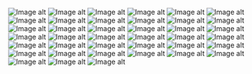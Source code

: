 ![Image alt](https://github.com/mezhibo/portfolio/blob/20a81ec043cc12c64ecc9966933b0193a5556971/IMG/img1.jpg)
![Image alt](https://github.com/mezhibo/portfolio/blob/20a81ec043cc12c64ecc9966933b0193a5556971/IMG/img2.jpg)
![Image alt](https://github.com/mezhibo/portfolio/blob/20a81ec043cc12c64ecc9966933b0193a5556971/IMG/img3.jpg)
![Image alt](https://github.com/mezhibo/portfolio/blob/20a81ec043cc12c64ecc9966933b0193a5556971/IMG/img4.jpg)
![Image alt](https://github.com/mezhibo/portfolio/blob/20a81ec043cc12c64ecc9966933b0193a5556971/IMG/237163024_yc-devops-terraform_%D0%95%D0%B2%D0%B3%D0%B5%D0%BD%D0%B8%D0%B9_%D0%9C%D0%B5%D0%B6%D0%B8%D0%B1%D0%BE-1.jpg)
![Image alt](https://github.com/mezhibo/portfolio/blob/20a81ec043cc12c64ecc9966933b0193a5556971/IMG/376571294_ycloud-deploy_%D0%95%D0%B2%D0%B3%D0%B5%D0%BD%D0%B8%D0%B9_%D0%9C%D0%B5%D0%B6%D0%B8%D0%B1%D0%BE-1.jpg)
![Image alt](https://github.com/mezhibo/portfolio/blob/20a81ec043cc12c64ecc9966933b0193a5556971/IMG/certificate-1.jpg)
![Image alt](https://github.com/mezhibo/portfolio/blob/20a81ec043cc12c64ecc9966933b0193a5556971/IMG/certificate%20(1)-1.jpg)
![Image alt](https://github.com/mezhibo/portfolio/blob/20a81ec043cc12c64ecc9966933b0193a5556971/IMG/certificate%20(2)-1.jpg)
![Image alt](https://github.com/mezhibo/portfolio/blob/20a81ec043cc12c64ecc9966933b0193a5556971/IMG/certificate%20(3)-1.jpg)
![Image alt](https://github.com/mezhibo/portfolio/blob/20a81ec043cc12c64ecc9966933b0193a5556971/IMG/certificate%20(4)-1.jpg)
![Image alt](https://github.com/mezhibo/portfolio/blob/20a81ec043cc12c64ecc9966933b0193a5556971/IMG/certificate%20(5)-1.jpg)
![Image alt](https://github.com/mezhibo/portfolio/blob/20a81ec043cc12c64ecc9966933b0193a5556971/IMG/certificate%20(6)-1.jpg)
![Image alt](https://github.com/mezhibo/portfolio/blob/20a81ec043cc12c64ecc9966933b0193a5556971/IMG/certificate%20(7)-1.jpg)
![Image alt](https://github.com/mezhibo/portfolio/blob/20a81ec043cc12c64ecc9966933b0193a5556971/IMG/certificate%20(8)-1.jpg)
![Image alt](https://github.com/mezhibo/portfolio/blob/20a81ec043cc12c64ecc9966933b0193a5556971/IMG/certificate%20(9)-1.jpg)
![Image alt](https://github.com/mezhibo/portfolio/blob/20a81ec043cc12c64ecc9966933b0193a5556971/IMG/certificate%20(10)-1.jpg)
![Image alt](https://github.com/mezhibo/portfolio/blob/20a81ec043cc12c64ecc9966933b0193a5556971/IMG/certificate%20(11)-1.jpg)
![Image alt](https://github.com/mezhibo/portfolio/blob/20a81ec043cc12c64ecc9966933b0193a5556971/IMG/certificate%20(12)-1.jpg)
![Image alt](https://github.com/mezhibo/portfolio/blob/20a81ec043cc12c64ecc9966933b0193a5556971/IMG/certificate%20(13)-1.jpg)
![Image alt](https://github.com/mezhibo/portfolio/blob/20a81ec043cc12c64ecc9966933b0193a5556971/IMG/certificate%20(14)-1.jpg)
![Image alt](https://github.com/mezhibo/portfolio/blob/20a81ec043cc12c64ecc9966933b0193a5556971/IMG/certificate%20(15)-1.jpg)
![Image alt](https://github.com/mezhibo/portfolio/blob/20a81ec043cc12c64ecc9966933b0193a5556971/IMG/certificate%20(16)-1.jpg)
![Image alt](https://github.com/mezhibo/portfolio/blob/20a81ec043cc12c64ecc9966933b0193a5556971/IMG/certificate%20(17)-1.jpg)
![Image alt](https://github.com/mezhibo/portfolio/blob/20a81ec043cc12c64ecc9966933b0193a5556971/IMG/certificate%20(18)-1.jpg)
![Image alt](https://github.com/mezhibo/portfolio/blob/20a81ec043cc12c64ecc9966933b0193a5556971/IMG/certificate%20(19)-1.jpg)
![Image alt](https://github.com/mezhibo/portfolio/blob/20a81ec043cc12c64ecc9966933b0193a5556971/IMG/certificate%20(20)-1.jpg)
![Image alt](https://github.com/mezhibo/portfolio/blob/20a81ec043cc12c64ecc9966933b0193a5556971/IMG/certificate%20(21)-1.jpg)
![Image alt](https://github.com/mezhibo/portfolio/blob/20a81ec043cc12c64ecc9966933b0193a5556971/IMG/certificate%20(22)-1.jpg)
![Image alt](https://github.com/mezhibo/portfolio/blob/20a81ec043cc12c64ecc9966933b0193a5556971/IMG/certificate%20(23)-1.jpg)
![Image alt](https://github.com/mezhibo/portfolio/blob/20a81ec043cc12c64ecc9966933b0193a5556971/IMG/certificate%20(24)-1.jpg)
![Image alt](https://github.com/mezhibo/portfolio/blob/20a81ec043cc12c64ecc9966933b0193a5556971/IMG/certificate%20(25)-1.jpg)
![Image alt](https://github.com/mezhibo/portfolio/blob/20a81ec043cc12c64ecc9966933b0193a5556971/IMG/certificate%20(26)-1.jpg)
![Image alt](https://github.com/mezhibo/portfolio/blob/20a81ec043cc12c64ecc9966933b0193a5556971/IMG/certificate%20(27)-1.jpg)
![Image alt](https://github.com/mezhibo/portfolio/blob/20a81ec043cc12c64ecc9966933b0193a5556971/IMG/certificate%20(28)-1.jpg)
![Image alt](https://github.com/mezhibo/portfolio/blob/20a81ec043cc12c64ecc9966933b0193a5556971/IMG/certificate%20(29)-1.jpg)
![Image alt](https://github.com/mezhibo/portfolio/blob/20a81ec043cc12c64ecc9966933b0193a5556971/IMG/certificate%20(30)-1.jpg)
![Image alt](https://github.com/mezhibo/portfolio/blob/20a81ec043cc12c64ecc9966933b0193a5556971/IMG/certificate%20(31)-1.jpg)
![Image alt](https://github.com/mezhibo/portfolio/blob/20a81ec043cc12c64ecc9966933b0193a5556971/IMG/certificate%20(32)-1.jpg)

